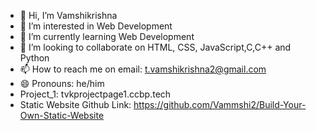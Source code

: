- 👋 Hi, I’m Vamshikrishna
- 👀 I’m interested in Web Development
- 🌱 I’m currently learning Web Development
- 💞️ I’m looking to collaborate on HTML, CSS, JavaScript,C,C++ and Python
- 📫 How to reach me on email: t.vamshikrishna2@gmail.com
- 😄 Pronouns: he/him
- Project_1: tvkprojectpage1.ccbp.tech
- Static Website Github Link: https://github.com/Vammshi2/Build-Your-Own-Static-Website

<!---
Vammshi2/Vammshi2 is a ✨ special ✨ repository because its `README.md` (this file) appears on your GitHub profile.
You can click the Preview link to take a look at your changes.
--->
